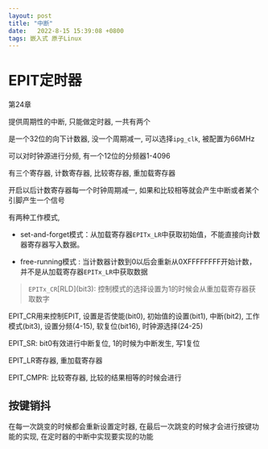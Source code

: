 ```yaml
---
layout: post
title: "中断" 
date:   2022-8-15 15:39:08 +0800
tags: 嵌入式 原子Linux
---
```


# EPIT定时器

第24章

提供周期性的中断, 只能做定时器, 一共有两个

是一个32位的向下计数器, 没一个周期减一, 可以选择`ipg_clk`, 被配置为66MHz

可以对时钟源进行分频, 有一个12位的分频器1-4096

有三个寄存器, 计数寄存器, 比较寄存器, 重加载寄存器

开启以后计数寄存器每一个时钟周期减一, 如果和比较相等就会产生中断或者某个引脚产生一个信号

有两种工作模式, 

+   set-and-forget模式：从加载寄存器`EPITx_LR`中获取初始值，不能直接向计数器寄存器写入数据。

+   free-running模式 :  当计数器计数到0以后会重新从0XFFFFFFFF开始计数，并不是从加载寄存器`EPITx_LR`中获取数据

>   `EPITx_CR`\[RLD](bit3): 控制模式的选择设置为1的时候会从重加载寄存器获取数字

EPIT_CR用来控制EPIT, 设置是否使能(bit0), 初始值的设置(bit1), 中断(bit2), 工作模式(bit3), 设置分频(4-15), 软复位(bit16), 时钟源选择(24-25)

EPIT_SR: bit0有效进行中断复位, 1的时候为中断发生, 写1复位

EPIT_LR寄存器, 重加载寄存器

EPIT_CMPR: 比较寄存器, 比较的结果相等的时候会进行

## 按键销抖

在每一次跳变的时候都会重新设置定时器, 在最后一次跳变的时候才会进行按键功能的实现, 在定时器的中断中实现要实现的功能

















































